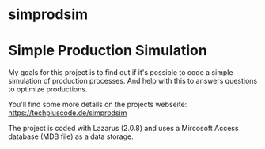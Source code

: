 # simprodsim
Simple Production Simulation
============================
My goals for this project is to find out if it's possible to code a simple simulation of production processes.
And help with this to answers questions to optimize productions.

You'll find some more details on the projects webseite:
https://techpluscode.de/simprodsim


The project is coded with Lazarus (2.0.8) and uses a Mircosoft Access database (MDB file) as a data storage.

